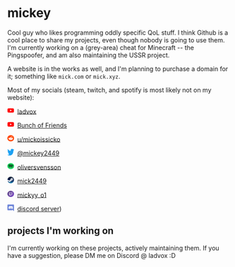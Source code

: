 # mickey

Cool guy who likes programming oddly specific QoL stuff. I think Github is a cool place to share my projects, even though nobody is going to use them.
I'm currently working on a (grey-area) cheat for Minecraft -- the Pingspoofer, and am also maintaining the USSR project.

A website is in the works as well, and I'm planning to purchase a domain for it; something like `mick.com` or `mick.xyz`.

Most of my socials (steam, twitch, and spotify is most likely not on my website):

<img src="yt.png" alt="YouTube Logo" width="14.5" height="14.5">&nbsp;&nbsp;[ladvox](https://www.youtube.com/channel/UCRuBals0-y1L6EOfu5Xw5iw)

<img src="yt.png" alt="YouTube Logo2" width="14.5" height="14.5">&nbsp;&nbsp;[Bunch of Friends](https://www.youtube.com/channel/UCRuBals0-y1L6EOfu5Xw5iw)

<img src="rdt.png" alt="Reddit logo" width="14.5" height="14.5">&nbsp;&nbsp;[u/mickoissicko](https://www.reddit.com/user/mickoissicko)

<img src="3tt.png" alt="tt logo" width="14.5" height="14.5">&nbsp;&nbsp;[@mickey2449](https://twitter.com/mickey2449)

<img src="spotify.png" alt="sp logo" width="14.5" height="14.5">&nbsp;&nbsp;[oliversvensson](https://open.spotify.com/user/31hktpmjuod3bxq7ixg7vat5tuci)

<img src="steam.png" alt="sp logo" width="14.5" height="14.5">&nbsp;&nbsp;[mick2449](https://steamcommunity.com/id/mick2449/)

<img src="ttv.png" alt="sp logo" width="14.5" height="14.5">&nbsp;&nbsp;[mickyy_o1](https://www.twitch.tv/mickyy_o1)

<img src="dc.svg" alt="dc Logo" width="14.5" height="14.5">&nbsp;&nbsp;[discord server](https://discord.gg/Z8UVcEb65u))

## projects I'm working on

I'm currently working on these projects, actively maintaining them. If you have a suggestion, please DM me on Discord @ ladvox :D
